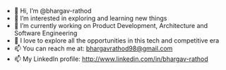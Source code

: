 - 👋 Hi, I’m @bhargav-rathod
- 👀 I’m interested in exploring and learning new things
- 🌱 I’m currently working on Product Development, Architecture and Software Engineering
- 💞️ I love to explore all the opportunities in this tech and competitive era 
- 📫 You can reach me at: bhargavrathod98@gmail.com
- 📫 My LinkedIn profile: http://www.linkedin.com/in/bhargav-rathod

<!---
bhargav-rathod/bhargav-rathod is a ✨ special ✨ repository because its `README.md` (this file) appears on your GitHub profile.
You can click the Preview link to take a look at your changes.
--->
